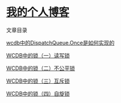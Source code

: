 [我的个人博客](https://github.com/ben46/ben46.github.com/wiki)
================
文章目录

[wcdb中的DispatchQueue.Once是如何实现的](https://github.com/ben46/ben46.github.com/wiki/WCDB%E4%B8%AD%E7%9A%84DispatchQueue.Once)

[WCDB中的锁（一）读写锁](https://github.com/ben46/ben46.github.com/wiki/WCDB%E4%B8%AD%E7%9A%84%E9%94%81%EF%BC%88%E4%B8%80%EF%BC%89%E8%AF%BB%E5%86%99%E9%94%81)

[WCDB中的锁（二）不公平锁](https://github.com/ben46/ben46.github.com/wiki/WCDB中的锁（二）不公平锁)

[WCDB中的锁（三）互斥锁](https://github.com/ben46/ben46.github.com/wiki/WCDB%E4%B8%AD%E7%9A%84%E9%94%81%EF%BC%88%E4%B8%89%EF%BC%89%E4%BA%92%E6%96%A5%E9%94%81)

[WCDB中的锁（四）自旋锁](https://github.com/ben46/ben46.github.com/wiki/WCDB%E4%B8%AD%E7%9A%84%E9%94%81%EF%BC%88%E5%9B%9B%EF%BC%89%E8%87%AA%E6%97%8B%E9%94%81)

